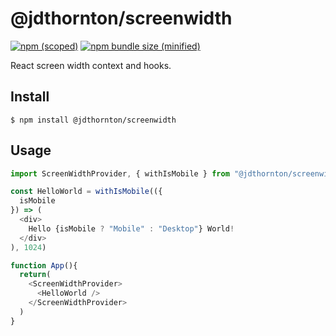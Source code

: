# @jdthornton/screenwidth

[![npm (scoped)](https://img.shields.io/npm/v/@jdthornton/screenwidth.svg)](https://www.npmjs.com/package/@jdthornton/screenwidth)
[![npm bundle size (minified)](https://img.shields.io/bundlephobia/min/@jdthornton/screenwidth.svg)](https://www.npmjs.com/package/@jdthornton/screenwidth)

React screen width context and hooks.

## Install

```
$ npm install @jdthornton/screenwidth
```

## Usage

```js
import ScreenWidthProvider, { withIsMobile } from "@jdthornton/screenwidth";

const HelloWorld = withIsMobile(({
  isMobile
}) => (
  <div>
    Hello {isMobile ? "Mobile" : "Desktop"} World!
  </div>
), 1024)

function App(){
  return(
    <ScreenWidthProvider>
      <HelloWorld />
    </ScreenWidthProvider>
  )
}
```
